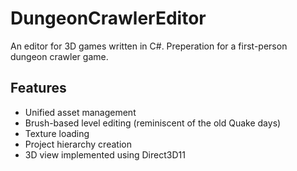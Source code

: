 # DungeonCrawlerEditor
An editor for 3D games written in C#. Preperation for a first-person dungeon crawler game.
## Features
- Unified asset management
- Brush-based level editing (reminiscent of the old Quake days)
- Texture loading
- Project hierarchy creation
- 3D view implemented using Direct3D11

